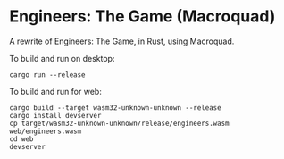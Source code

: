 # Engineers: The Game (Macroquad)
A rewrite of Engineers: The Game, in Rust, using Macroquad.

To build and run on desktop:
```
cargo run --release
```

To build and run for web:
```
cargo build --target wasm32-unknown-unknown --release
cargo install devserver
cp target/wasm32-unknown-unknown/release/engineers.wasm web/engineers.wasm
cd web
devserver
```